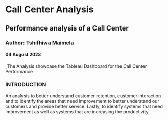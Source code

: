 # Call Center Analysis
## Performance analysis of a Call Center

### Author: Tshifhiwa Maimela
#### 04 August 2023

_The Analysis showcase the Tableau Dashboard for the Call Center Performance


### INTRODUCTION
An analysis to better understand customer retention, customer interaction and to identify the areas that need improvement to better understand our customers and provide better service. Lastly, to identify systems that need improvement as well as systems that are increasing the productivity.

